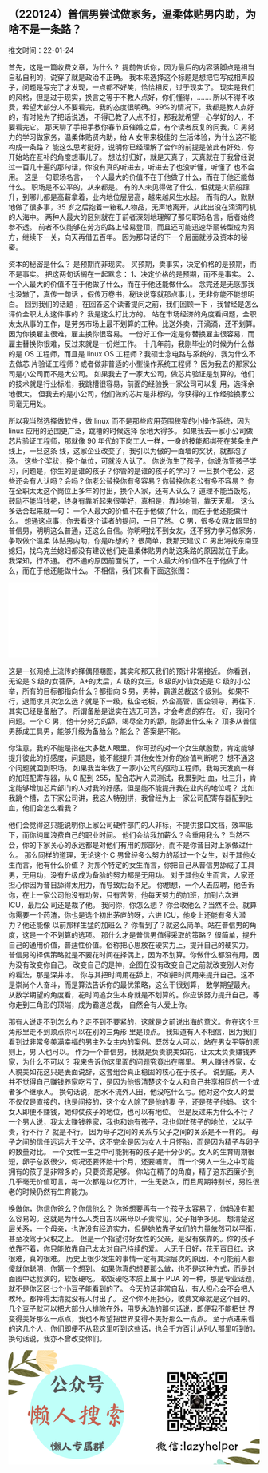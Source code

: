 ## （220124）普信男尝试做家务，温柔体贴男内助，为啥不是一条路？

推文时间：22-01-24

首先，这是一篇收费文章，为什么？ 提前告诉你，因为最后的内容落脚点是相当自私自利的，说穿了就是政治不正确。
我本来选择这个标题是想把它写成相声段子，问题是写完了才发现，一点都不好笑，恰恰相反，过于现实了。
现实是我们的风格，但是过于现实，换言之等于不教人点好，你们懂得，....... 所以不得不收费，希望大部分人不要看完，我的态度很明确。99%的情况下，我都是教人点好的，有时候为了把话说透， 不得已教了人点不好，那我就希望一心学好的人，不要看完它。
那天聊了手把手教你春节反催婚之后，有个读者反复的问我，C 男努力的学习做家务，温柔体贴贤内助，给 A 女带来极佳的 生活体验，为什么这不能构成一条路？ 能这么思考挺好，说明你已经理解了合作的前提是彼此有好处，你开始站在互补的角度想事儿了。
想法好归好，就是天真了，天真就在于我曾经说过一百几十遍的那句话，你没有真的听进去，听进去了也没听懂，听懂了 也不会用。
这是一句职场名言，一个人最大的价值不在于他做了什么，而在于他还能做什么。
职场是不公平的，从来都是。
有的人未见得做了什么，但就是火箭般蹿升，到哪儿都是高薪拿着，业内地位层层高，越来越风生水起。
而有的人，默默地做了很多事，35 岁之后抱着一箱私人物品，无声地离开，从此出没在滴滴司机的人海中。
两种人最大的区别就在于前者深刻地理解了那句职场名言，后者始终参不透。
前者不仅能够在劳方的路上轻易登顶，而且还可能迅速华丽转型成为资方，继续下一关，向天再借五百年。
因为那句话的下一个层面就涉及资本的秘密。

资本的秘密是什么？ 是预期而非现实。
买预期，卖事实，决定价格的是预期，而不是事实。
把这两句话搁在一起默念： 1、决定价格的是预期，而不是事实。
2、一个人最大的价值不在于他做了什么，而在于他还能做什么。
念完还是无感那我也没辙了，真传一句话 ，假传万卷书，秘诀说穿就那点事儿，无非你能不能想明白。
回到我们的话题 ，在回答这个读者提问之前，我们回顾一下 ，我曾经是怎么评价全职太太这件事的？ 我是这么打比方的。
站在市场经济的角度看问题，全职太太从事的工作，是劳务市场上最不划算的工种。比送外卖，开滴滴，还不划算。
因为你换雇主很难，雇主换你很容易。
一份好工作一定是你替换雇主很容易，而雇主替换你很难，反过来就是一份烂工作。
十几年前，我刚毕业的时候为什么做的是 OS 工程师，而且是 linux OS 工程师？我硕士念电路与系统的，我为什么不去做芯 片验证工程师？或者做非普适的小型操作系统工程师？ 因为我去的那家公司是小公司而不是大公司。
如果我去了一家大公司，做芯片验证是划算的，他们的技术就是行业标准，我跳槽很容易，前面的经验换一家公司可以复 用，选择余地很大。
但我去的是小公司，他们做的芯片是非标的，你获得的工作经验换家公司毫无用处。

所以我当然选择做软件，做 linux 而不是那些应用范围狭窄的小操作系统，因为 linux 应用的范围更广泛，跳槽的时候选择 余地大得多。
如果我去一家小公司做芯片验证工程师，那就像 90 年代的下岗工人一样，一身的技能都绑死在某条生产线上，一旦这条 线，这家企业改变了，我引以为傲的一面墙的奖状，就都泡了汤。
这些个奖状，换个单位，可就没人认了。
你说你生了孩子，你说你管孩子学习，问题是，你生的是谁的孩子？你管的是谁的孩子的学习？ 一旦换个老公，这些还会有人认吗？会吗？你老公替换你有多容易？你替换你老公有多不容易？ 你在全职太太这个岗位上多年的付出，换个人家，还有人认么？ 道理不能当饭吃，鼓励不能当钱花，终身有靠听起来很美好，真相是，靠地地倒，靠天天塌。
这么多话合起来就一句： 一个人最大的价值不在于他做了什么，而在于他还能做什么。
想通这点事，你去看这个读者的提问，一目了然。
C 男，很多女网友眼里的普信男，明明这么普通，还这么自信。你明明找不到女友，还不努力学习做家务，争取做个温柔 体贴男内助，你是咋想的？ 很简单，我那天建议 C 男出海找东南亚媳妇，找乌克兰媳妇都没有建议他们走温柔体贴男内助这条路的原因就在于此。
我深知，行不通。
行不通的原因前面说了，一个人最大的价值不在于他做了什么，而在于他还能做什么。
不相信，我们来看下面这张图：

<embed src="../media/file1.xml" title="fig:">

这是一张网络上流传的择偶预期图，其实和那天我们的预计非常接近。
你看到，无论是 S 级的女菩萨，A+的太后，A 级的女王，B 级的小仙女还是 C 级的小公举，所有的目标都指向什么？都指向 S 男，男神，霸道总裁这个级别。
如果不行，退而求其次怎么选？就是下一级，私企老板，外企高管，国企领导，再往下，其实已经是备胎了。
所谓备胎是说实在选无可选，才会考虑的存在。
好，我问个问题。一个 C 男，他十分努力的舔，竭尽全力的舔，能舔出什么来？ 顶多从普信男舔成工具男，能够升级为备胎么？能么？ 答案是不能。

你注意，我的不能是指在大多数人眼里。
你可劲的对一个女生献殷勤，肯定能够提升彼此的好感度，问题是，能不能提升其他女性对你的价值判断呢？ 想不通这个问题就回到职场。
如果我当年做了一家小公司的驱动工程师，我每天发疯一样的加班配寄存器，从 0 配到 255，配合芯片人员测试，我累到吐 血，吐三升，肯定能够增加芯片部门的人对我的好感，但是能不能提升我在业内的地位呢？ 比如我跳个槽，去下家公司讲，我这人特别拼，我曾经为上一家公司配寄存器配到吐血，他们会怎么看我？

他们会觉得这只能说明你上家公司硬件部门的人非标，不提供接口文档，效率低下，而你纯属浪费自己的职业时间。
他们会给我加薪么？会重用我么？ 当然不会，你的下家关心的永远都是对他们有用的那部分，而不是你昔日对上家做过什么。
那么同样的道理，无论这个 C 男曾经多么努力的舔过一个女生，对于其他女生而言，他有什么价值？ 对那个特定的女生而言，你把自己从普信男舔成了工具男，无用功，没有升级成为备胎的努力都是无用功。
对于其他女生而言，人家还担心你因为昔日舔得太用力，而导致后劲不足。
你想想，一个人去应聘，他告诉你，在上一家公司他没有功劳，只有苦劳，他每天努力的加班，加到六次进 ICU，最后公 司还是裁了他。
我问你，你怎么想？ 你会收他么？当然不会。就算你需要一个药渣，你也是选个初出茅庐的呀，六进 ICU，他身上还能有多大潜力？他还能像 以前那样生猛的加班么？ 你看到了？就这么简单。站在普信男的角度，这是一个不划算的选项。
那什么才是普信男值得采取的策略？ 很简单，提升自己的通用价值，普适性价值。俗称把心思放在硬实力上，提升自己的硬实力。
普信男的择偶策略就是不要花时间在择偶上，因为不划算。你做什么都没有用，因为没有改变你自己。
改变自己的是神，企图在没有改变自己之前就改变别人对你的看法，那是深井冰。
你与其把时间用在舔上，不如把时间用来提升自己。这不是崇尚个人奋斗，而是算法告诉你的最优策略，这么干很划算， 数学期望最大。
从数学期望的角度看，花时间追女生本身就是不划算的。你应该努力提升自己，等你走到三角形的顶端，成为霸道总裁， 自然会有人爱上你。

那有人说走不到怎么办？走不到不要紧的，这就是之前说出海的意义。你在这个三角形里走不到顶点你可以在别的三角形 里是顶点。
我知道有人不相信，因为我们看到过非常多美满幸福的男主外女主内的案例。既然女人可以，站在男女平等的原则上，男 人也可以。
作为一个普信男，我就是负责貌美如花，让太太负责赚钱养家，为什么不可以？ 我来告诉你这里面的问题究竟出在哪里。
男人赚钱养家，女人貌美如花这只是表面说辞，这套组合真正稳固的核心在于孩子。
说到底，男人并不觉得自己赚钱养家吃亏了，是因为他很清楚这个女人和自己共享相同的一个或者多个继承人。
换句话说，肥水不流外人田，他没吃什么亏。他对这个女人的爱不仅仅是直接的，也是间接的，这个女人除了是他的妻 子，还是孩子他妈。
这个女人即便不赚钱，她仰仗孩子的地位，也可以有地位。
但是反过来为什么不行？一个男人说，我太太赚钱养家，我也和她有孩子，我也仰仗孩子的地位，父以子贵，行不行？ 就是不行。
因为母子之间的关系与父子之间的关系是不一样的。
母子之间的信任远远大于父子，这不完全是因为女人十月怀胎，而是因为精子与卵子的数量对比。
一个女性一生之中可能拥有的孩子是十分少的。女人的生育周期很短，卵子总数很少，何况还要怀胎十个月，还要哺育。
而一个男人一生之中可能拥有的孩子是非常多的，只要资源足够。
你站在精子的角度，精子这东西廉价到几乎毫无价值可言，每一次都是以亿万计，一生无数次，而且周期特别长，男性很 老的时候仍然有生育能力。

换做你，你信你爸么？你信他么？ 你爸想要再有一个孩子太容易了，你妈没有那么容易的。这就是为什么人类自古以来母以子贵常见，父子相争多见。
想清楚这层关系，一个母亲，也许没有经济实力，但是她依靠子女们的力量依然可以平衡，甚至凌驾于父权之上。
但是一个指望讨好女性的父亲，是没有依靠的。你的孩子依靠不着，你只能依靠自己太太对自己持续的爱。
人无千日好，花无百日红。这很难，真的很难。
历史上很少发生的事情一定有其深层次的原因，不可能前人都傻就你聪明，你第一个想到。
如果你真的想要那么做，也不是这种方式，而是封面图中达叔演的，软饭硬吃。
软饭硬吃本质上属于 PUA 的一种，那是专业话题，就不是你区区七个小豆子能看到的了。
今天的话非常自私，有人担心会不会把人教坏。都拎得太清就没有人付出了。
这个你不用担心，收费文章就是这个目的。几个豆子就可以把大部分人排除在外，用罗永浩的那句话说，即便我不能把世 界变得美好那么一点点，我也不希望把世界变得不美好那么一点点。
至于点进来看的这几个人，你们即便不从我这里听到这些话，也会千方百计从别人那里听到的。换句话说，我亦不曾改变你们。

![](img/file0.png "fig:")